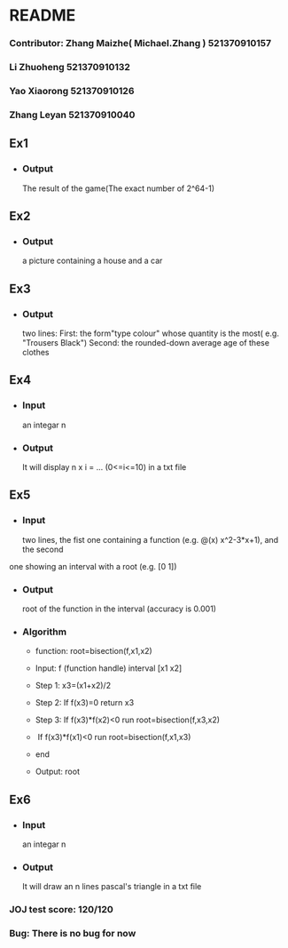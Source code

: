 # README

### Contributor: Zhang Maizhe( Michael.Zhang ) 521370910157
###                                             Li Zhuoheng    521370910132

###                                                       Yao Xiaorong    521370910126

###                           Zhang Leyan   521370910040



## Ex1



- ### Output

	The result of the game(The exact number of  2^64-1)

## Ex2
- ### Output
	a picture containing a house and a car
## Ex3
- ### Output
	two lines: First: the form"type colour" whose quantity is the most( e.g. "Trousers Black")
	        Second: the rounded-down average age of these clothes
## Ex4
- ### Input
	an integar n
- ### Output
	It will display n x i = ... (0<=i<=10) in a txt file
## Ex5
- ### Input
  two lines, the fist one containing a function (e.g. @(x) x^2-3*x+1), and the second

one showing an interval with a root (e.g. [0 1])

- ### Output

	root of the function in the interval (accuracy is 0.001)
	
- ### Algorithm

  - function: root=bisection(f,x1,x2)

  - Input: f (function handle)          interval [x1 x2]

  - Step 1: x3=(x1+x2)/2

  -  Step 2: If f(x3)=0     return x3

  -  Step 3: If f(x3)*f(x2)<0  run root=bisection(f,x3,x2)
  
  -  ​             If f(x3)*f(x1)<0 run root=bisection(f,x1,x3)

  - end
  
  - Output: root
  
     

## Ex6

- ### Input
	an integar n
	
- ### Output
	It will draw an n lines pascal's triangle in a txt file

### JOJ test score: 120/120

### Bug:  There is no bug for now

